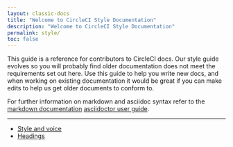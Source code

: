 ```yaml
---
layout: classic-docs
title: "Welcome to CircleCI Style Documentation"
description: "Welcome to CircleCI Style Documentation"
permalink: style/
toc: false
---
```


This guide is a reference for contributors to CircleCI docs. Our style guide evolves so you will probably find older documentation does not meet the requirements set out here. Use this guide to help you write new docs, and when working on existing documentation it would be great if you can make edits to help us get older documents to conform to.

For further information on markdown and asciidoc syntax refer to the [markdown documentation](https://daringfireball.net/projects/markdown/syntaxor) [asciidoctor user guide](https://asciidoctor.org/docs/user-manual/).

<hr class="hidden-xs" />

<div>
  <ul>
    <li><a href="{{ site.baseurl }}/style/style-voice/">Style and voice</a></li>
    <li><a href="{{ site.baseurl }}/style/style-headings/">Headings</a></li>
    <!-- <li><a href="{{ site.baseurl }}/2.0/style-links/">Links</a></li>
    <li><a href="{{ site.baseurl }}/2.0/style-grammar/">Grammar</a></li> -->
  <ul>
</div>
  